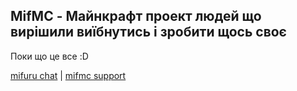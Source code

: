 ## MifMC - Майнкрафт проект людей що вирішили виїбнутись і зробити щось своє

Поки що це все :D

[mifuru chat](https://t.me/mifuruchat) | [mifmc support](https://t.me/nmwin_d)

